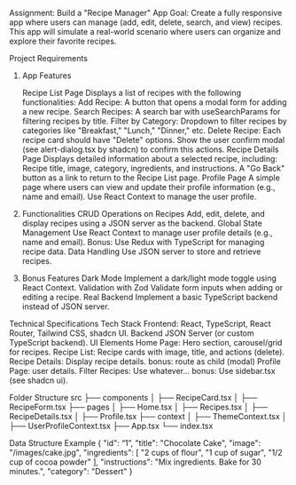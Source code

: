 Assignment: Build a "Recipe Manager" App
Goal: Create a fully responsive app where users can manage (add, edit, delete, search, and view) recipes. This app will simulate a real-world scenario where users can organize and explore their favorite recipes.

Project Requirements

1. App Features

   Recipe List Page
   Displays a list of recipes with the following functionalities:
   Add Recipe: A button that opens a modal form for adding a new recipe.
   Search Recipes: A search bar with useSearchParams for filtering recipes by title.
   Filter by Category: Dropdown to filter recipes by categories like "Breakfast," "Lunch," "Dinner," etc.
   Delete Recipe: Each recipe card should have "Delete" options. Show the user confirm modal (see alert-dialog.tsx by shadcn) to confirm this actions.
   Recipe Details Page
   Displays detailed information about a selected recipe, including:
   Recipe title, image, category, ingredients, and instructions.
   A "Go Back" button as a link to return to the Recipe List page.
   Profile Page
   A simple page where users can view and update their profile information (e.g., name and email). Use React Context to manage the user profile.

2. Functionalities
   CRUD Operations on Recipes
   Add, edit, delete, and display recipes using a JSON server as the backend.
   Global State Management
   Use React Context to manage user profile details (e.g., name and email).
   Bonus: Use Redux with TypeScript for managing recipe data.
   Data Handling
   Use JSON server to store and retrieve recipes.

3. Bonus Features
   Dark Mode
   Implement a dark/light mode toggle using React Context.
   Validation with Zod
   Validate form inputs when adding or editing a recipe.
   Real Backend
   Implement a basic TypeScript backend instead of JSON server.

Technical Specifications
Tech Stack
Frontend: React, TypeScript, React Router, Tailwind CSS, shadcn UI.
Backend JSON Server (or custom TypeScript backend).
UI Elements
Home Page: Hero section, carousel/grid for recipes.
Recipe List: Recipe cards with image, title, and actions (delete).
Recipe Details: Display recipe details. bonus: route as child (modal)
Profile Page: user details.
Filter Recipes: Use whatever… bonus: Use sidebar.tsx (see shadcn ui).

Folder Structure
src
├── components
│ ├── RecipeCard.tsx
│ ├── RecipeForm.tsx
├── pages
│ ├── Home.tsx
│ ├── Recipes.tsx
│ ├── RecipeDetails.tsx
│ ├── Profile.tsx
├── context
│ ├── ThemeContext.tsx
│ ├── UserProfileContext.tsx
├── App.tsx
└── index.tsx

Data Structure Example
{
"id": “1”,
"title": "Chocolate Cake",
"image": "/images/cake.jpg",
"ingredients": [
"2 cups of flour",
"1 cup of sugar",
"1/2 cup of cocoa powder"
],
"instructions": "Mix ingredients. Bake for 30 minutes.",
"category": "Dessert"
}
